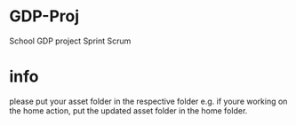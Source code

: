 # GDP-Proj
School GDP project Sprint Scrum
# info
please put your asset folder in the respective folder e.g. if youre working on the home action, put the updated asset folder in the home folder.
